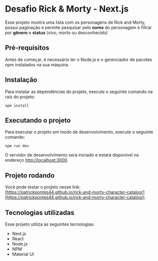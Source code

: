 # Desafio Rick & Morty - Next.js

Esse projeto mostra uma lista com os personagens de Rick and Morty, possui paginação e permite pesquisar pelo **nome** do personagem e filtrar por **gênero** e **status** (vivo, morto ou desconhecido)


## Pré-requisitos

Antes de começar, é necessário ter o Node.js e o gerenciador de pacotes npm instalados na sua máquina.

## Instalação

Para instalar as dependências do projeto, execute o seguinte comando na raiz do projeto:

    npm install

## Executando o projeto

Para executar o projeto em modo de desenvolvimento, execute o seguinte comando:

    npm run dev

O servidor de desenvolvimento será iniciado e estará disponível no endereço [http://localhost:3000](http://localhost:3000/)

## Projeto rodando
Você pode testar o projeto nesse link: [https://patrickpontes44.github.io/rick-and-morty-character-catalog/](https://patrickpontes44.github.io/rick-and-morty-character-catalog/).

## Tecnologias utilizadas
Esse projeto utiliza as seguintes tecnologias:
-   Next.js
-   React
-   Node.js
-   NPM
- Material UI
